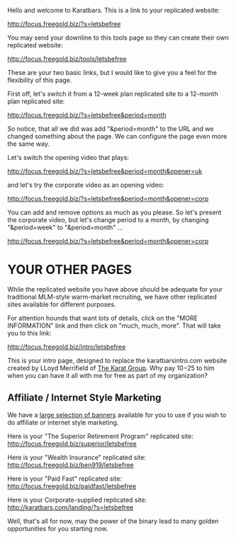 Hello and welcome to Karatbars. This is a link to your replicated
website:

http://focus.freegold.biz/?s=letsbefree

You may send your downline to this tools page so they can create their
own replicated website:

http://focus.freegold.biz/tools/letsbefree

These are your two basic links, but I would like to give you a feel
for the flexibility of this page.

First off, let's switch it from a 12-week plan replicated site to a
12-month plan replicated site:

http://focus.freegold.biz/?s=letsbefree&period=month

So notice, that all we did was add "&period=month" to the URL and we
changed something about the page. We can configure the page even more
the same way.

Let's switch the opening video that plays:

http://focus.freegold.biz/?s=letsbefree&period=month&opener=uk

and let's try the corporate video as an opening video:

http://focus.freegold.biz/?s=letsbefree&period=month&opener=corp

You can add and remove options as much as you please. So let's present
the corporate video, but let's change period to a month, by changing
"&period=week" to "&period=month" ...

http://focus.freegold.biz/?s=letsbefree&period=month&opener=corp

# YOUR OTHER PAGES

While the replicated website you have above should be adequate for
your traditional MLM-style warm-market recruiting, we have other
replicated sites available for different purposes.

For attention hounds that want lots of details, click on the "MORE
INFORMATION" link and then click on "much, much, more". That will take
you to this link:

http://focus.freegold.biz/intro/letsbefree

This is your intro page, designed to replace the karatbarsintro.com
website created by LLoyd Merrifield of [The Karat
Group](http://www.TheKaratGroup.com). Why pay $10-$25 to him when you
can have it all with me for free as part of my organization?

## Affiliate / Internet Style Marketing

We have a [large selection of
banners](http://kbgoldintro.com/go/nettools/ads.html) available for you
to use if you wish to do affiliate or internet style marketing.

Here is your "The Superior Retirement Program" replicated site:
http://focus.freegold.biz/superior/letsbefree

Here is your "Wealth Insurance" replicated site:
http://focus.freegold.biz/ben919/letsbefree

Here is your "Paid Fast" replicated site:
http://focus.freegold.biz/paidfast/letsbefree

Here is your Corporate-supplied replicated site:
http://karatbars.com/landing/?s=letsbefree

Well, that's all for now, may the power of the binary lead to many
golden opportunities for you starting now.
